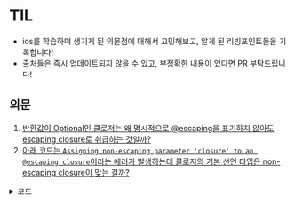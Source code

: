 # TIL
- ios를 학습하며 생기게 된 의문점에 대해서 고민해보고, 알게 된 리빙포인트들을 기록합니다!
- 출처들은 즉시 업데이트되지 않을 수 있고, 부정확한 내용이 있다면 PR 부탁드립니다!

## 의문
1. [반환값이 Optional인 클로저는 왜 명시적으로 @escaping을 표기하지 않아도 escaping closure로 취급하는 것일까?]()
2. [아래 코드는 `Assigning non-escaping parameter 'closure' to an @escaping closure`이라는 에러가 발생하는데 클로저의 기본 선언 타입은 non-escaping closure이 맞는 걸까?]()
  <details><summary>코드</summary>

  ```swift
  // 클로저를 담을 변수
  var closureVariable: () -> () = {}

  var printHelloClosure = {
    print("클로저 실행")
    print("Hello!")
  }

  func runNonEscapingClosure(closure: () -> Void) {
      closureVariable = closure // error!!
      print("함수 종료")
  }
  ```
  </details>
  
